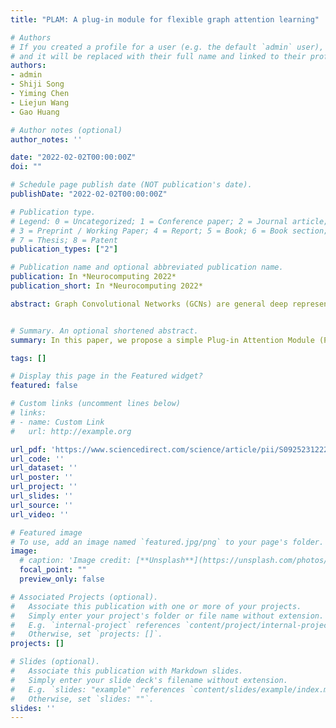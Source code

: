 ```yaml
---
title: "PLAM: A plug-in module for flexible graph attention learning"

# Authors
# If you created a profile for a user (e.g. the default `admin` user), write the username (folder name) here 
# and it will be replaced with their full name and linked to their profile.
authors:
- admin
- Shiji Song
- Yiming Chen
- Liejun Wang
- Gao Huang

# Author notes (optional)
author_notes: ''

date: "2022-02-02T00:00:00Z"
doi: ""

# Schedule page publish date (NOT publication's date).
publishDate: "2022-02-02T00:00:00Z"

# Publication type.
# Legend: 0 = Uncategorized; 1 = Conference paper; 2 = Journal article;
# 3 = Preprint / Working Paper; 4 = Report; 5 = Book; 6 = Book section;
# 7 = Thesis; 8 = Patent
publication_types: ["2"]

# Publication name and optional abbreviated publication name.
publication: In *Neurocomputing 2022*
publication_short: In *Neurocomputing 2022*

abstract: Graph Convolutional Networks (GCNs) are general deep representation learning models for graphstructured data. In this paper, we propose a simple Plug-in Attention Module (PLAM) to improve the representation power of GCNs, inspired by the recent success of the query-key mechanism in computer vision and natural language processing. With this module, our network is able to adaptively learn the weights from a node towards its neighbors. Different from existing attention-based GCNs, the proposed PLAM has several important properties. First, the parameter space for the attention module is isolated from that for feature learning. This ensures that the proposed approach can be conveniently applied to existing GCNs as a plug-in module. Second, the anchor node and neighbor nodes are treated separately when learning the attention weights, which further enhances the flexibility of our structure. Third, our attention module extracts higher-level information by computing the inner product of the features between the anchor node and neighbor nodes, leading to significantly increased representation power. Last, we take a step forward and propose a novel structural encoding technique for the graph attention module to inject local and global structure information. Although being simple, our PLAM models have achieved state-of-the-art performances on graph-structured datasets under both the transductive and inductive settings. Additionally, experiments on image and point cloud datasets show potential applications of PLAM on several computer vision tasks.


# Summary. An optional shortened abstract.
summary: In this paper, we propose a simple Plug-in Attention Module (PLAM) to improve the representation power of GCNs, inspired by the recent success of the query-key mechanism in computer vision and natural language processing.

tags: []

# Display this page in the Featured widget?
featured: false

# Custom links (uncomment lines below)
# links:
# - name: Custom Link
#   url: http://example.org

url_pdf: 'https://www.sciencedirect.com/science/article/pii/S0925231222000637'
url_code: ''
url_dataset: ''
url_poster: ''
url_project: ''
url_slides: ''
url_source: ''
url_video: ''

# Featured image
# To use, add an image named `featured.jpg/png` to your page's folder. 
image:
  # caption: 'Image credit: [**Unsplash**](https://unsplash.com/photos/pLCdAaMFLTE)'
  focal_point: ""
  preview_only: false

# Associated Projects (optional).
#   Associate this publication with one or more of your projects.
#   Simply enter your project's folder or file name without extension.
#   E.g. `internal-project` references `content/project/internal-project/index.md`.
#   Otherwise, set `projects: []`.
projects: []

# Slides (optional).
#   Associate this publication with Markdown slides.
#   Simply enter your slide deck's filename without extension.
#   E.g. `slides: "example"` references `content/slides/example/index.md`.
#   Otherwise, set `slides: ""`.
slides: ''
---
```

<!-- 
{{% callout note %}}
Click the *Cite* button above to demo the feature to enable visitors to import publication metadata into their reference management software.
{{% /callout %}}

{{% callout note %}}
Create your slides in Markdown - click the *Slides* button to check out the example.
{{% /callout %}}

Supplementary notes can be added here, including [code, math, and images](https://wowchemy.com/docs/writing-markdown-latex/). -->
